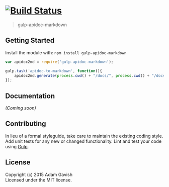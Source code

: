 #  [![Build Status](https://secure.travis-ci.org/agavish/gulp-apidoc-to-markdown.png?branch=master)](http://travis-ci.org/agavish/gulp-apidoc-to-markdown)

> gulp-apidoc-markdown


## Getting Started

Install the module with: `npm install gulp-apidoc-markdown`

```js
var apidoc2md = require('gulp-apidoc-markdown');

gulp.task('apidoc-to-markdown', function(){
    apidoc2md.generate(process.cwd() + "/docs/", process.cwd() + "/docs/test.md");
});
```

## Documentation

_(Coming soon)_

## Contributing

In lieu of a formal styleguide, take care to maintain the existing coding style. Add unit tests for any new or changed functionality. Lint and test your code using [Gulp](http://gulpjs.com/).


## License

Copyright (c) 2015 Adam Gavish  
Licensed under the MIT license.
